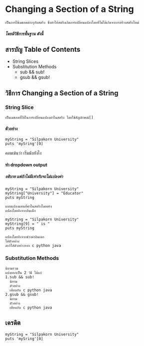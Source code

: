 # Changing a Section of a String 
    เป็นการใช้เมธอดต่างๆกับสตริง ซึ่งทำให้สตริงเกิดการเปลี่ยนแปลงโดยที่ไม่ได้เกิดจาการสร้างสตริงใหม่
  ##### โดยมีวิธีการพื้นฐาน ดังนี้ 
   
## สารบัญ Table of Contents

 - String Slices
  - Substitution Methods
    - sub && sub!
    - gsub && gsub!

## วิธีการ Changing a Section of a String 
### String Slice 
    เป็นเมธอดที่ใช้ในการเปลี่ยนแปลงคำในสตริง โดยใช้สัญลักษณ์[]
#### ตัวอย่าง
    
   ```
myString = "Silpakorn University"
puts 'mySring'[0] 

```
คอมเม้นว่า เริ่มนับยังไง 
 ####  ทำ dropdown output 
  #####  อธิบาย  แต่ถ้าไม่มีเท่ากับจะไม่แปลงค่า
   ```
myString = "Silpakorn University"
myString["University"] = "Educator"
puts myString

```
  
    แบบแปลงแทนที่คำในสตริงโดยตรง
    แปลงโดยอิงจากอินเด็ก
   ```
myString = "Silpakorn University"
myString[9] = " is "
puts myString

```
    แปลงโดยอิงจากช่วงค่าอินเดก
    ใส่ตัวอย่าง 
    ละก้ใส่ตัวอย่างจาก c python java
### Substitution Methods
    นิยามรวม
    แบ่งออกเป็น 2 วิธี ได้แก่
    1.sub && sub!
      นิยาม
      ตัวอย่าง
      เทียบกับ c python java
    2.gsub && gsub!
      นิยาม
      ตัวอย่าง
      เทียบกับ c python java
  
## เครดิต

```
myString = "Silpakorn University"
puts 'mySring'[0]

```